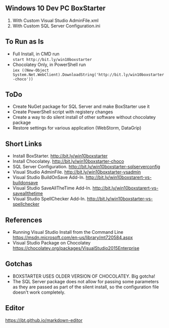 ## Windows 10 Dev PC BoxStarter

1. With Custom Visual Studio AdminFile.xml
2. With Custom SQL Server Configuration.ini

## To Run as Is
  * Full Install, in CMD run   
  ```start http://bit.ly/win10boxstarter```
  * Chocolatey Only, in PowerShell run   
  ```iex ((New-Object System.Net.WebClient).DownloadString('http://bit.ly/win10boxstarter-choco'))```

## ToDo 
   * Create NuGet package for SQL Server and make BoxStarter use it
   * Create PowerShell script with registery changes
   * Create a way to do silent install of other software without chocolatey package
   * Restore settings for various application (WebStorm, DataGrip)
  
## Short Links
* Install BoxStarter. http://bit.ly/win10boxstarter
* Install Chocolatey. http://bit.ly/win10boxstarter-choco
* SQL Server Configuration. http://bit.ly/win10boxstarter-sqlserverconfig
* Visual Studio AdminFile. http://bit.ly/win10boxstarter-vsadmin
* Visual Studio BuildOnSave Add-In. http://bit.ly/win10boxstarert-vs-buildonsave
* Visual Studio SaveAllTheTime Add-In. http://bit.ly/win10boxstarert-vs-saveallthetime
* Visual Studio SpellChecker Add-In. http://bit.ly/win10boxstarter-vs-spellchecker

## References
* Running Visual Studio Install from the Command Line  
https://msdn.microsoft.com/en-us/library/mt720584.aspx
* Visual Studio Package on Chocolatey  
https://chocolatey.org/packages/VisualStudio2015Enterprise

## Gotchas
* BOXSTARTER USES OLDER VERSION OF CHOCOLATEY. Big gotcha!
* The SQL Server package does not allow for passing some parameters as they are passed as part of the silent install, so the configuration file doesn't work completely.

## Editor
https://jbt.github.io/markdown-editor
